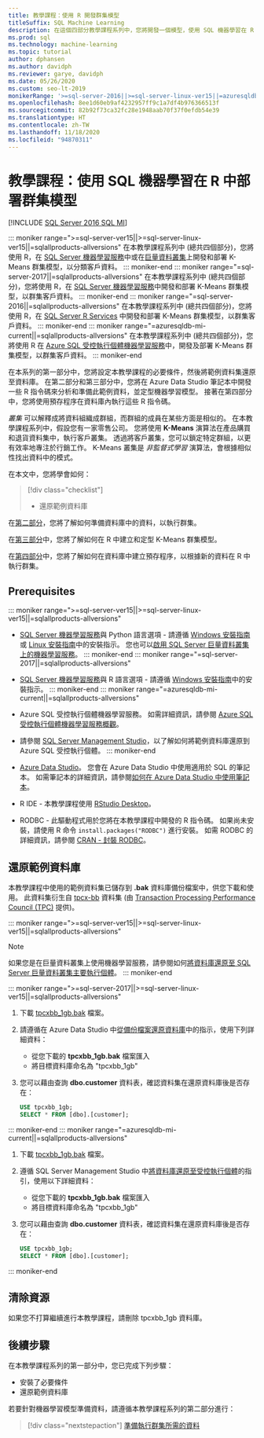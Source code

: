 ```yaml
---
title: 教學課程：使用 R 開發群集模型
titleSuffix: SQL Machine Learning
description: 在這個四部分教學課程系列中，您將開發一個模型，使用 SQL 機器學習在 R 中執行群集。
ms.prod: sql
ms.technology: machine-learning
ms.topic: tutorial
author: dphansen
ms.author: davidph
ms.reviewer: garye, davidph
ms.date: 05/26/2020
ms.custom: seo-lt-2019
monikerRange: '>=sql-server-2016||>=sql-server-linux-ver15||=azuresqldb-mi-current||=sqlallproducts-allversions'
ms.openlocfilehash: 8ee1d60eb9af4232957ff9c1a7df4b976366513f
ms.sourcegitcommit: 82b92f73ca32fc28e1948aab70f37f0efdb54e39
ms.translationtype: HT
ms.contentlocale: zh-TW
ms.lasthandoff: 11/18/2020
ms.locfileid: "94870311"
---
```

# <a name="tutorial-develop-a-clustering-model-in-r-with-sql-machine-learning"></a>教學課程：使用 SQL 機器學習在 R 中部署群集模型
[!INCLUDE [SQL Server 2016 SQL MI](../../includes/applies-to-version/sqlserver2016-asdbmi.md)]

::: moniker range=">=sql-server-ver15||>=sql-server-linux-ver15||=sqlallproducts-allversions"
在本教學課程系列中 (總共四個部分)，您將使用 R，在 [SQL Server 機器學習服務](../sql-server-machine-learning-services.md)中或在[巨量資料叢集](../../big-data-cluster/machine-learning-services.md)上開發和部署 K-Means 群集模型，以分類客戶資料。
::: moniker-end
::: moniker range="=sql-server-2017||=sqlallproducts-allversions"
在本教學課程系列中 (總共四個部分)，您將使用 R，在 [SQL Server 機器學習服務](../sql-server-machine-learning-services.md)中開發和部署 K-Means 群集模型，以群集客戶資料。
::: moniker-end
::: moniker range="=sql-server-2016||=sqlallproducts-allversions"
在本教學課程系列中 (總共四個部分)，您將使用 R，在 [SQL Server R Services](../r/sql-server-r-services.md) 中開發和部署 K-Means 群集模型，以群集客戶資料。
::: moniker-end
::: moniker range="=azuresqldb-mi-current||=sqlallproducts-allversions"
在本教學課程系列中 (總共四個部分)，您將使用 R 在 [Azure SQL 受控執行個體機器學習服務](/azure/azure-sql/managed-instance/machine-learning-services-overview)中，開發及部署 K-Means 群集模型，以群集客戶資料。
::: moniker-end

在本系列的第一部分中，您將設定本教學課程的必要條件，然後將範例資料集還原至資料庫。 在第二部分和第三部分中，您將在 Azure Data Studio 筆記本中開發一些 R 指令碼來分析和準備此範例資料，並定型機器學習模型。 接著在第四部分中，您將使用預存程序在資料庫內執行這些 R 指令碼。

*叢集* 可以解釋成將資料組織成群組，而群組的成員在某些方面是相似的。 在本教學課程系列中，假設您有一家零售公司。 您將使用 **K-Means** 演算法在產品購買和退貨資料集中，執行客戶叢集。 透過將客戶叢集，您可以鎖定特定群組，以更有效率地專注於行銷工作。 K-Means 叢集是 *非監督式學習* 演算法，會根據相似性找出資料中的模式。

在本文中，您將學會如何：

> [!div class="checklist"]
> * 還原範例資料庫

在[第二部分](r-clustering-model-prepare-data.md)，您將了解如何準備資料庫中的資料，以執行群集。

在[第三部分](r-clustering-model-build.md)中，您將了解如何在 R 中建立和定型 K-Means 群集模型。

在[第四部分](r-clustering-model-deploy.md)中，您將了解如何在資料庫中建立預存程序，以根據新的資料在 R 中執行群集。

## <a name="prerequisites"></a>Prerequisites

::: moniker range=">=sql-server-ver15||>=sql-server-linux-ver15||=sqlallproducts-allversions"
* [SQL Server 機器學習服務](../sql-server-machine-learning-services.md)與 Python 語言選項 - 請遵循 [Windows 安裝指南](../install/sql-machine-learning-services-windows-install.md)或 [Linux 安裝指南](../../linux/sql-server-linux-setup-machine-learning.md?toc=%252fsql%252fmachine-learning%252ftoc.json&view=sql-server-linux-ver15&preserve-view=true)中的安裝指示。 您也可以[啟用 SQL Server 巨量資料叢集上的機器學習服務](../../big-data-cluster/machine-learning-services.md)。
::: moniker-end
::: moniker range="=sql-server-2017||=sqlallproducts-allversions"
* [SQL Server 機器學習服務](../sql-server-machine-learning-services.md)與 R 語言選項 - 請遵循 [Windows 安裝指南](../install/sql-machine-learning-services-windows-install.md)中的安裝指示。
::: moniker-end
::: moniker range="=azuresqldb-mi-current||=sqlallproducts-allversions"
* Azure SQL 受控執行個體機器學習服務。 如需詳細資訊，請參閱 [Azure SQL 受控執行個體機器學習服務概觀](/azure/azure-sql/managed-instance/machine-learning-services-overview)。

* 請參閱 [SQL Server Management Studio](../../ssms/download-sql-server-management-studio-ssms.md)，以了解如何將範例資料庫還原到 Azure SQL 受控執行個體。
::: moniker-end

* [Azure Data Studio](../../azure-data-studio/what-is.md)。 您會在 Azure Data Studio 中使用適用於 SQL 的筆記本。 如需筆記本的詳細資訊，請參閱[如何在 Azure Data Studio 中使用筆記本](../../azure-data-studio/notebooks/notebooks-guidance.md)。

* R IDE - 本教學課程使用 [RStudio Desktop](https://www.rstudio.com/products/rstudio/download/)。

* RODBC - 此驅動程式用於您將在本教學課程中開發的 R 指令碼。 如果尚未安裝，請使用 R 命令 `install.packages("RODBC")` 進行安裝。 如需 RODBC 的詳細資訊，請參閱 [CRAN - 封裝 RODBC](https://CRAN.R-project.org/package=RODBC)。

## <a name="restore-the-sample-database"></a>還原範例資料庫

本教學課程中使用的範例資料集已儲存到 **.bak** 資料庫備份檔案中，供您下載和使用。 此資料集衍生自 [tpcx-bb](http://www.tpc.org/tpcx-bb/default5.asp) 資料集 (由 [Transaction Processing Performance Council (TPC)](http://www.tpc.org/) 提供)。

::: moniker range=">=sql-server-ver15||>=sql-server-linux-ver15||=sqlallproducts-allversions"
> [!NOTE]
> 如果您是在巨量資料叢集上使用機器學習服務，請參閱如何[將資料庫還原至 SQL Server 巨量資料叢集主要執行個體](../../big-data-cluster/data-ingestion-restore-database.md)。
::: moniker-end

::: moniker range=">=sql-server-2017||>=sql-server-linux-ver15||=sqlallproducts-allversions"
1. 下載 [tpcxbb_1gb.bak](https://sqlchoice.blob.core.windows.net/sqlchoice/static/tpcxbb_1gb.bak) 檔案。

1. 請遵循在 Azure Data Studio 中[從備份檔案還原資料庫](../../azure-data-studio/tutorial-backup-restore-sql-server.md#restore-a-database-from-a-backup-file)中的指示，使用下列詳細資料：

   * 從您下載的 **tpcxbb_1gb.bak** 檔案匯入
   * 將目標資料庫命名為 "tpcxbb_1gb"

1. 您可以藉由查詢 **dbo.customer** 資料表，確認資料集在還原資料庫後是否存在：

    ```sql
    USE tpcxbb_1gb;
    SELECT * FROM [dbo].[customer];
    ```
::: moniker-end
::: moniker range="=azuresqldb-mi-current||=sqlallproducts-allversions"
1. 下載 [tpcxbb_1gb.bak](https://sqlchoice.blob.core.windows.net/sqlchoice/static/tpcxbb_1gb.bak) 檔案。

1. 遵循 SQL Server Management Studio 中[將資料庫還原至受控執行個體](/azure/sql-database/sql-database-managed-instance-get-started-restore)的指引，使用以下詳細資料：

   * 從您下載的 **tpcxbb_1gb.bak** 檔案匯入
   * 將目標資料庫命名為 "tpcxbb_1gb"

1. 您可以藉由查詢 **dbo.customer** 資料表，確認資料集在還原資料庫後是否存在：

    ```sql
    USE tpcxbb_1gb;
    SELECT * FROM [dbo].[customer];
    ```
::: moniker-end

## <a name="clean-up-resources"></a>清除資源

如果您不打算繼續進行本教學課程，請刪除 tpcxbb_1gb 資料庫。

## <a name="next-steps"></a>後續步驟

在本教學課程系列的第一部分中，您已完成下列步驟：

* 安裝了必要條件
* 還原範例資料庫

若要針對機器學習模型準備資料，請遵循本教學課程系列的第二部分進行：

> [!div class="nextstepaction"]
> [準備執行群集所需的資料](r-clustering-model-prepare-data.md)